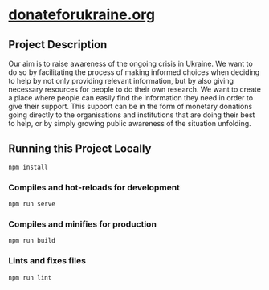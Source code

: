# [donateforukraine.org](https://donateforukraine.org)

## Project Description
Our aim is to raise awareness of the ongoing crisis in Ukraine. We want to do so by facilitating the process of making informed choices when deciding to help by not only providing relevant information, but by also giving necessary resources for people to do their own research. We want to create a place where people can easily find the information they need in order to give their support. This support can be in the form of monetary donations going directly to the organisations and institutions that are doing their best to help, or by simply growing public awareness of the situation unfolding.

## Running this Project Locally
```
npm install
```

### Compiles and hot-reloads for development
```
npm run serve
```

### Compiles and minifies for production
```
npm run build
```

### Lints and fixes files
```
npm run lint
```
